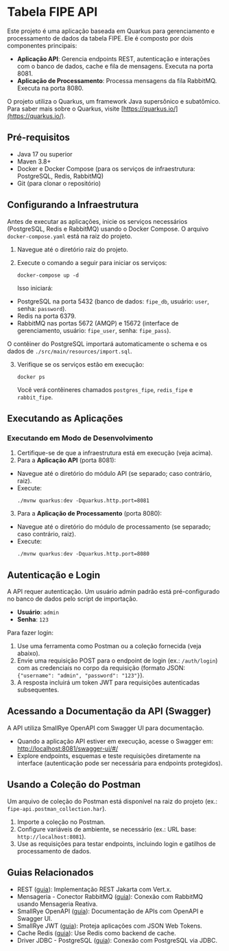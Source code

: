 # Tabela FIPE API

Este projeto é uma aplicação baseada em Quarkus para gerenciamento e processamento de dados da tabela FIPE. Ele é composto por dois componentes principais:
- **Aplicação API**: Gerencia endpoints REST, autenticação e interações com o banco de dados, cache e fila de mensagens. Executa na porta 8081.
- **Aplicação de Processamento**: Processa mensagens da fila RabbitMQ. Executa na porta 8080.

O projeto utiliza o Quarkus, um framework Java supersônico e subatômico. Para saber mais sobre o Quarkus, visite [https://quarkus.io/](https://quarkus.io/).

## Pré-requisitos

- Java 17 ou superior
- Maven 3.8+
- Docker e Docker Compose (para os serviços de infraestrutura: PostgreSQL, Redis, RabbitMQ)
- Git (para clonar o repositório)

## Configurando a Infraestrutura

Antes de executar as aplicações, inicie os serviços necessários (PostgreSQL, Redis e RabbitMQ) usando o Docker Compose. O arquivo `docker-compose.yaml` está na raiz do projeto.

1. Navegue até o diretório raiz do projeto.
2. Execute o comando a seguir para iniciar os serviços:

   ```
   docker-compose up -d
   ```

   Isso iniciará:
  - PostgreSQL na porta 5432 (banco de dados: `fipe_db`, usuário: `user`, senha: `password`).
  - Redis na porta 6379.
  - RabbitMQ nas portas 5672 (AMQP) e 15672 (interface de gerenciamento, usuário: `fipe_user`, senha: `fipe_pass`).

   O contêiner do PostgreSQL importará automaticamente o schema e os dados de `./src/main/resources/import.sql`.

3. Verifique se os serviços estão em execução:

   ```
   docker ps
   ```

   Você verá contêineres chamados `postgres_fipe`, `redis_fipe` e `rabbit_fipe`.

## Executando as Aplicações

### Executando em Modo de Desenvolvimento

1. Certifique-se de que a infraestrutura está em execução (veja acima).
2. Para a **Aplicação API** (porta 8081):
  - Navegue até o diretório do módulo API (se separado; caso contrário, raiz).
  - Execute:
    ```
    ./mvnw quarkus:dev -Dquarkus.http.port=8081
    ```
3. Para a **Aplicação de Processamento** (porta 8080):
  - Navegue até o diretório do módulo de processamento (se separado; caso contrário, raiz).
  - Execute:
    ```
    ./mvnw quarkus:dev -Dquarkus.http.port=8080
    ```

## Autenticação e Login

A API requer autenticação. Um usuário admin padrão está pré-configurado no banco de dados pelo script de importação.

- **Usuário**: `admin`
- **Senha**: `123`

Para fazer login:
1. Use uma ferramenta como Postman ou a coleção fornecida (veja abaixo).
2. Envie uma requisição POST para o endpoint de login (ex.: `/auth/login`) com as credenciais no corpo da requisição (formato JSON: `{"username": "admin", "password": "123"}`).
3. A resposta incluirá um token JWT para requisições autenticadas subsequentes.

## Acessando a Documentação da API (Swagger)

A API utiliza SmallRye OpenAPI com Swagger UI para documentação.

- Quando a aplicação API estiver em execução, acesse o Swagger em: [http://localhost:8081/swagger-ui/#/](http://localhost:8081/swagger-ui/#/)
- Explore endpoints, esquemas e teste requisições diretamente na interface (autenticação pode ser necessária para endpoints protegidos).

## Usando a Coleção do Postman

Um arquivo de coleção do Postman está disponível na raiz do projeto (ex.: `fipe-api.postman_collection.har`).

1. Importe a coleção no Postman.
2. Configure variáveis de ambiente, se necessário (ex.: URL base: `http://localhost:8081`).
3. Use as requisições para testar endpoints, incluindo login e gatilhos de processamento de dados.

## Guias Relacionados

- REST ([guia](https://quarkus.io/guides/rest)): Implementação REST Jakarta com Vert.x.
- Mensageria - Conector RabbitMQ ([guia](https://quarkus.io/guides/rabbitmq)): Conexão com RabbitMQ usando Mensageria Reativa.
- SmallRye OpenAPI ([guia](https://quarkus.io/guides/openapi-swaggerui)): Documentação de APIs com OpenAPI e Swagger UI.
- SmallRye JWT ([guia](https://quarkus.io/guides/security-jwt)): Proteja aplicações com JSON Web Tokens.
- Cache Redis ([guia](https://quarkus.io/guides/cache-redis-reference)): Use Redis como backend de cache.
- Driver JDBC - PostgreSQL ([guia](https://quarkus.io/guides/datasource)): Conexão com PostgreSQL via JDBC.
